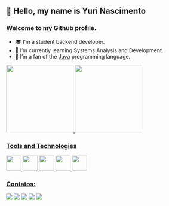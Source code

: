## 👋 Hello, my name is **Yuri Nascimento**

### Welcome to my Github profile.

- 🎓 I’m a student backend developer.
- 🌱 I’m currently learning Systems Analysis and Development.
- 📱 I’m a fan of the [Java](<https://en.wikipedia.org/wiki/Java_(programming_language)>) programming language.

<div>
<a href="https://github.com/yuriidiiego">
<img height="180em" src="https://github-readme-stats.vercel.app/api/top-langs/?username=yuriidiiego&layout=compact&langs_count=7&theme=dracula"/>
<img height="180em" src="https://github-readme-stats.vercel.app/api?username=yuriidiiego&show_icons=true&theme=dracula&include_all_commits=true&count_private=true"/>
</div>

### Tools and Technologies

<img src="https://cdn.jsdelivr.net/gh/devicons/devicon/icons/git/git-original.svg" width="40" 
height="40"/>
<img src="https://cdn.jsdelivr.net/gh/devicons/devicon/icons/java/java-original.svg" width="40" height="40"/>
<img src="https://cdn.jsdelivr.net/gh/devicons/devicon/icons/spring/spring-original.svg" width="40" height="40"/>
<img src="https://cdn.jsdelivr.net/gh/devicons/devicon/icons/intellij/intellij-original.svg" width="40" height="40"/>
<img src="https://cdn.jsdelivr.net/gh/devicons/devicon/icons/vscode/vscode-original.svg" width="40" height="40"/>

### Contatos:

<div>
<a href="https://www.youtube.com/channel/UCpcOGerAAJeW-sBhyEQ3WZw" target="_blank"><img src="https://img.shields.io/badge/YouTube-FF0000?style=for-the-badge&logo=youtube&logoColor=white" target="_blank"></a>
<a href="https://instagram.com/yuriidiiego_" target="_blank"><img src="https://img.shields.io/badge/-Instagram-%23E4405F?style=for-the-badge&logo=instagram&logoColor=white" target="_blank"></a>
<a href="https://www.twitch.tv/yuriidiiego" target="_blank"><img src="https://img.shields.io/badge/Twitch-9146FF?style=for-the-badge&logo=twitch&logoColor=white" target="_blank"></a>
<a href = "mailto:contato@yuriidiiego@gmail.com"><img src="https://img.shields.io/badge/Gmail-D14836?style=for-the-badge&logo=gmail&logoColor=white" target="_blank"></a>
<a href="https://www.linkedin.com/in/yuriidiiego" target="_blank"><img src="https://img.shields.io/badge/-LinkedIn-%230077B5?style=for-the-badge&logo=linkedin&logoColor=white" target="_blank"></a>   
</div>

